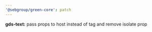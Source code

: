 ```yaml
---
'@sebgroup/green-core': patch
---
```


**gds-text:** pass props to host instead of tag and remove isolate prop
